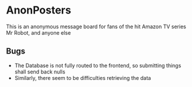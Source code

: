 # AnonPosters
This is an anonymous message board for fans of the hit Amazon TV series Mr Robot, and anyone else
## Bugs
- The Database is not fully routed to the frontend, so submitting things shall send back nulls
- Similarly, there seem to be difficulties retrieving the data